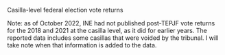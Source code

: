 Casilla-level federal election vote returns

Note: as of October 2022, INE had not published post-TEPJF vote returns for the 2018 and 2021 at the casilla level, as it did for earlier years. The reported data includes some casillas that were voided by the tribunal. I will take note when that information is added to the data. 
